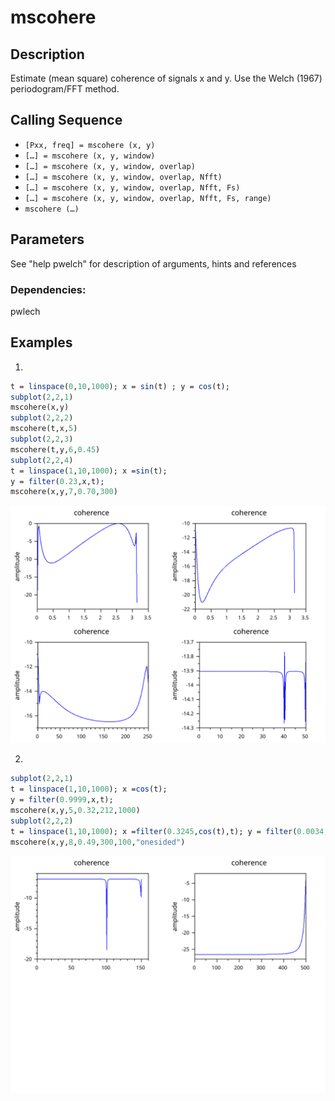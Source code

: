 # mscohere
## Description
Estimate (mean square) coherence of signals x and y. Use the Welch (1967) periodogram/FFT method.

## Calling Sequence
- `[Pxx, freq] = mscohere (x, y)` 
- `[…] = mscohere (x, y, window)`
- `[…] = mscohere (x, y, window, overlap)` 
- `[…] = mscohere (x, y, window, overlap, Nfft)`
- `[…] = mscohere (x, y, window, overlap, Nfft, Fs)`
- `[…] = mscohere (x, y, window, overlap, Nfft, Fs, range)` 
- `mscohere (…)`

## Parameters
See "help pwelch" for description of arguments, hints and references
### Dependencies: 
 pwlech
## Examples
1. 
```scilab
t = linspace(0,10,1000); x = sin(t) ; y = cos(t);
subplot(2,2,1)
mscohere(x,y)
subplot(2,2,2)
mscohere(t,x,5)
subplot(2,2,3)
mscohere(t,y,6,0.45)
subplot(2,2,4)
t = linspace(1,10,1000); x =sin(t);
y = filter(0.23,x,t);
mscohere(x,y,7,0.70,300)
```
<img src="testcase1234.svg">

2.
```scilab
subplot(2,2,1)
t = linspace(1,10,1000); x =cos(t);
y = filter(0.9999,x,t);
mscohere(x,y,5,0.32,212,1000)
subplot(2,2,2)
t = linspace(1,10,1000); x =filter(0.3245,cos(t),t); y = filter(0.0034,x,sin(t));
mscohere(x,y,8,0.49,300,100,"onesided")
```
<img src="testcase56.svg">

